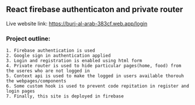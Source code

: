 ## React firebase authenticaton and private router
Live website link: https://burj-al-arab-383cf.web.app/login

### Project outline:
    1. Firebase authentication is used
    2. Google sign in authentication applied
    3. Login and registration is enabled using html form
    4. Private router is used to hide particular pages(home, food) from the useres who are not logged in
    5. Context api is used to make the logged in users available thorouh the webpages/components
    6. Some custom hook is used to prevent code repitation in register and login pages
    7. Finally, this site is deployed in firebase